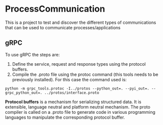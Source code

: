 # ProcessCommunication
This is a project to test and discover the different types of communications that can be used to communicate processes/applications

## gRPC

To use gRPC the steps are:

1. Define the service, request and response types using the protocol buffers.
2. Compile the .proto file using the protoc command (this tools needs to be previously installed). For this case the command used is:

```python -m grpc_tools.protoc -I../protos --python_out=. --pyi_out=. --grpc_python_out=. ../protos/interface.proto```

<b>Protocol buffers</b> is a mechanism for serializing structured data. It is extensible, language neutral and platform neutral mechanism. The proto compiler is called on a .proto file to generate code in various programming languages to manipulate the corresponding protocol buffer.
